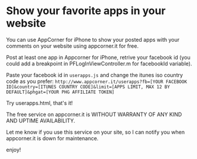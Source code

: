 Show your favorite apps in your website
============

You can use AppCorner for iPhone to show your posted apps with your comments on your website using appcorner.it for free.

Post at least one app in Appcorner for iPhone, retrive your facebook id (you could add a breakpoint in  PFLogInViewController.m for facebookId variable).

Paste your facebook id in `userapps.js` and change the itunes iso country code as you prefer:
`http://www.appcorner.it/userapps?fb=[YOUR FACEBOOK ID]&country=[ITUNES COUNTRY CODE]&limit=[APPS LIMIT, MAX 12 BY DEFAULT]&phgat=[YOUR PHG AFFILIATE TOKEN]`

Try userapps.html, that's it!

The free service on appcorner.it is WITHOUT WARRANTY OF ANY KIND AND UPTIME AVAILABILITY.

Let me know if you use this service on your site, so I can notify you when appcorner.it is down for maintenance.

enjoy!
